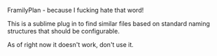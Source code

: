 FramilyPlan - because I fucking hate that word!

This is a sublime plug in to find similar files based on standard naming structures that should be configurable.

As of right now it doesn't work, don't use it.